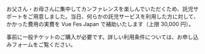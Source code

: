 お父さん・お母さんに集中してカンファレンスを楽しんでいただくため、託児サポートをご用意しました。当日、何らかの託児サービスを利用した方に対して、かかった費用の実費を Vue Fes Japan で補助いたします（上限 30,000 円）。

事前に一般チケットのご購入が必要です。詳しい利用条件については、お申し込みフォームをご覧ください。
